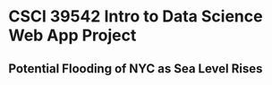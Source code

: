 # CSCI 39542 Intro to Data Science Web App Project  
## Potential Flooding of NYC as Sea Level Rises  

